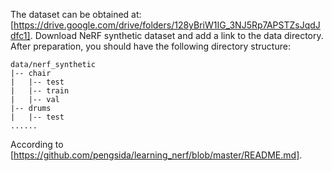 The dataset can be obtained at: [https://drive.google.com/drive/folders/128yBriW1IG_3NJ5Rp7APSTZsJqdJdfc1].
Download NeRF synthetic dataset and add a link to the data directory. After preparation, you should have the following directory structure:
```
data/nerf_synthetic
|-- chair
|   |-- test
|   |-- train
|   |-- val
|-- drums
|   |-- test
......
```
According to [https://github.com/pengsida/learning_nerf/blob/master/README.md].
